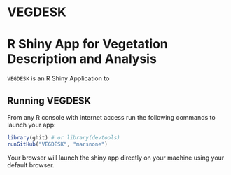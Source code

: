 # VEGDESK

R Shiny App for Vegetation Description and Analysis
===============================

`VEGDESK` is an R Shiny Application to 

Running VEGDESK
------------

From any R console with internet access run the following commands to launch your app:

``` r
library(ghit) # or library(devtools)
runGitHub("VEGDESK", "marsnone")
```

Your browser will launch the shiny app directly on your machine using your default browser.
